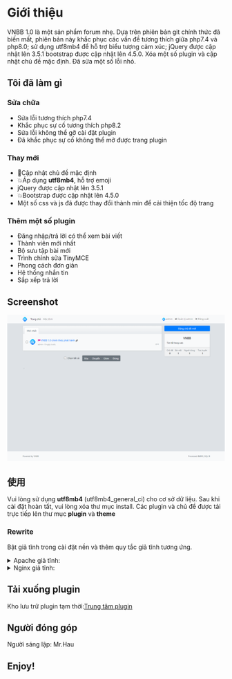 # Giới thiệu
VNBB 1.0 là một sản phẩm forum nhẹ.
Dựa trên phiên bản git chính thức đã biến mất, phiên bản này khắc phục các vấn đề tương thích giữa php7.4 và php8.0; sử dụng utf8mb4 để hỗ trợ biểu tượng cảm xúc; jQuery được cập nhật lên 3.5.1 bootstrap được cập nhật lên 4.5.0. Xóa một số plugin và cập nhật chủ đề mặc định. Đã sửa một số lỗi nhỏ.

## Tôi đã làm gì

### Sửa chữa
- Sửa lỗi tương thích php7.4
- Khắc phục sự cố tương thích php8.2
- Sửa lỗi không thể gỡ cài đặt plugin
- Đã khắc phục sự cố không thể mở được trang plugin
### Thay mới
- 💄Cập nhật chủ đề mặc định
- 💥Áp dụng **utf8mb4**, hỗ trợ emoji
- jQuery được cập nhật lên 3.5.1
- 💥Bootstrap được cập nhật lên 4.5.0
- Một số css và js đã được thay đổi thành min để cải thiện tốc độ trang
### Thêm một số plugin
- Đăng nhập/trả lời có thể xem bài viết
- Thành viên mới nhất
- Bộ sưu tập bài mới
- Trình chỉnh sửa TinyMCE
- Phong cách đơn giản
- Hệ thống nhắn tin
- Sắp xếp trả lời

## Screenshot
![image](https://raw.githubusercontent.com/levanhau03/VNBB/main/screenshot.png)

## 使用
Vui lòng sử dụng **utf8mb4** (utf8mb4_general_ci) cho cơ sở dữ liệu. Sau khi cài đặt hoàn tất, vui lòng xóa thư mục install.
Các plugin và chủ đề được tải trực tiếp lên thư mục **plugin** và **theme**

### Rewrite
Bật giả tĩnh trong cài đặt nền và thêm quy tắc giả tĩnh tương ứng.

<details>
<summary>Apache giả tĩnh:</summary>

```
<IfModule mod_rewrite.c>
RewriteEngine on

# Apache 2.4
RewriteCond %{REQUEST_FILENAME} !-d 
RewriteCond %{REQUEST_FILENAME} !-f 
RewriteRule ^(.*?)([^/]*)$ $1index.php?$2 [QSA,PT,L]

# Apache other
#RewriteRule ^(.*?)([^/]*)\.htm(.*)$ $1/index.php?$2.htm$3 [L]
</IfModule>
```
</details>

<details>
<summary>Nginx giả tĩnh:</summary>

```
location ~* \.(htm)$ {

    rewrite "^(.*)/(.+?).htm(.*?)$" $1/index.php?$2.htm$3 last;

}
```
</details>


## Tải xuống plugin

Kho lưu trữ plugin tạm thời:[Trung tâm plugin](https://github.com/jiix/plugins)

## Người đóng góp
Người sáng lập: Mr.Hau

## Enjoy!
